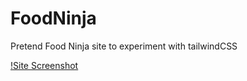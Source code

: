 # FoodNinja
Pretend Food Ninja site to experiment with tailwindCSS

[!Site Screenshot](https://github.com/ElisaElshamy/FoodNinja/blob/master/foodninja.PNG)
